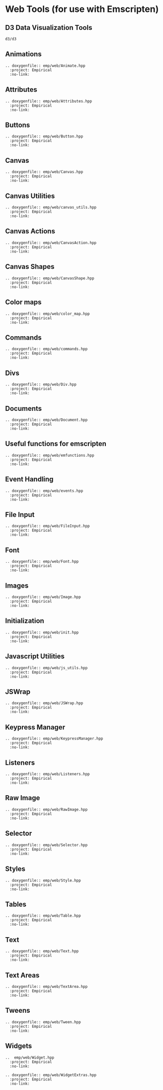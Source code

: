 # Web Tools (for use with Emscripten)

## D3 Data Visualization Tools

```{toctree}
d3/d3
```

## Animations

```{eval-rst}
.. doxygenfile:: emp/web/Animate.hpp
  :project: Empirical
  :no-link:   
```

## Attributes

```{eval-rst}
.. doxygenfile:: emp/web/Attributes.hpp
  :project: Empirical
  :no-link:   
```

## Buttons

```{eval-rst}
.. doxygenfile:: emp/web/Button.hpp
  :project: Empirical
  :no-link:   
```

## Canvas

```{eval-rst}
.. doxygenfile:: emp/web/Canvas.hpp
  :project: Empirical
  :no-link:   
```

## Canvas Utilities

```{eval-rst}
.. doxygenfile:: emp/web/canvas_utils.hpp
  :project: Empirical
  :no-link:   
```

## Canvas Actions

```{eval-rst}
.. doxygenfile:: emp/web/CanvasAction.hpp
  :project: Empirical
  :no-link:   
```

## Canvas Shapes

```{eval-rst}
.. doxygenfile:: emp/web/CanvasShape.hpp
  :project: Empirical
  :no-link:   
```

## Color maps

```{eval-rst}
.. doxygenfile:: emp/web/color_map.hpp
  :project: Empirical
  :no-link:   
```

## Commands

```{eval-rst}
.. doxygenfile:: emp/web/commands.hpp
  :project: Empirical
  :no-link:   
```

## Divs

```{eval-rst}
.. doxygenfile:: emp/web/Div.hpp
  :project: Empirical
  :no-link:   
```

## Documents

```{eval-rst}
.. doxygenfile:: emp/web/Document.hpp
  :project: Empirical
  :no-link:   
```

## Useful functions for emscripten

```{eval-rst}
.. doxygenfile:: emp/web/emfunctions.hpp
  :project: Empirical
  :no-link:   
```

## Event Handling

```{eval-rst}
.. doxygenfile:: emp/web/events.hpp
  :project: Empirical
  :no-link:   
```

## File Input

```{eval-rst}
.. doxygenfile:: emp/web/FileInput.hpp
  :project: Empirical
  :no-link:   
```

## Font

```{eval-rst}
.. doxygenfile:: emp/web/Font.hpp
  :project: Empirical
  :no-link:   
```

## Images

```{eval-rst}
.. doxygenfile:: emp/web/Image.hpp
  :project: Empirical
  :no-link:   
```

## Initialization

```{eval-rst}
.. doxygenfile:: emp/web/init.hpp
  :project: Empirical
  :no-link:   
```

## Javascript Utilities

```{eval-rst}
.. doxygenfile:: emp/web/js_utils.hpp
  :project: Empirical
  :no-link:   
```

## JSWrap

```{eval-rst}
.. doxygenfile:: emp/web/JSWrap.hpp
  :project: Empirical
  :no-link:   
```

## Keypress Manager

```{eval-rst}
.. doxygenfile:: emp/web/KeypressManager.hpp
  :project: Empirical
  :no-link:   
```

## Listeners

```{eval-rst}
.. doxygenfile:: emp/web/Listeners.hpp
  :project: Empirical
  :no-link:   
```

## Raw Image

```{eval-rst}
.. doxygenfile:: emp/web/RawImage.hpp
  :project: Empirical
  :no-link:   
```

## Selector

```{eval-rst}
.. doxygenfile:: emp/web/Selector.hpp
  :project: Empirical
  :no-link:   
```

## Styles

```{eval-rst}
.. doxygenfile:: emp/web/Style.hpp
  :project: Empirical
  :no-link:   
```

## Tables

```{eval-rst}
.. doxygenfile:: emp/web/Table.hpp
  :project: Empirical
  :no-link:   
```

## Text

```{eval-rst}
.. doxygenfile:: emp/web/Text.hpp
  :project: Empirical
  :no-link:   
```

## Text Areas

```{eval-rst}
.. doxygenfile:: emp/web/TextArea.hpp
  :project: Empirical
  :no-link:   
```

## Tweens

```{eval-rst}
.. doxygenfile:: emp/web/Tween.hpp
  :project: Empirical
  :no-link:   
```

## Widgets

```{eval-rst}
..  emp/web/Widget.hpp
  :project: Empirical
  :no-link:   
```

```{eval-rst}
.. doxygenfile:: emp/web/WidgetExtras.hpp
  :project: Empirical
  :no-link:   
```
